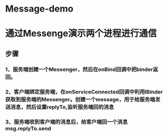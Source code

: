 # Message-demo
# 通过Messenge演示两个进程进行通信<br>
## 步骤
### 1、服务端创建一个Messenger，然后在onBind回调中把binder返回。<br>
### 2、客户端绑定服务端，在onServiceConnected回调中利用IBinder获取到服务端的Messenger。创建一个message，用于给服务端发送消息，然后设置replyTo,监听服务端回的消息<br>
### 3、服务端收到客户端的消息后，给客户端回一个消息msg.replyTo.send

